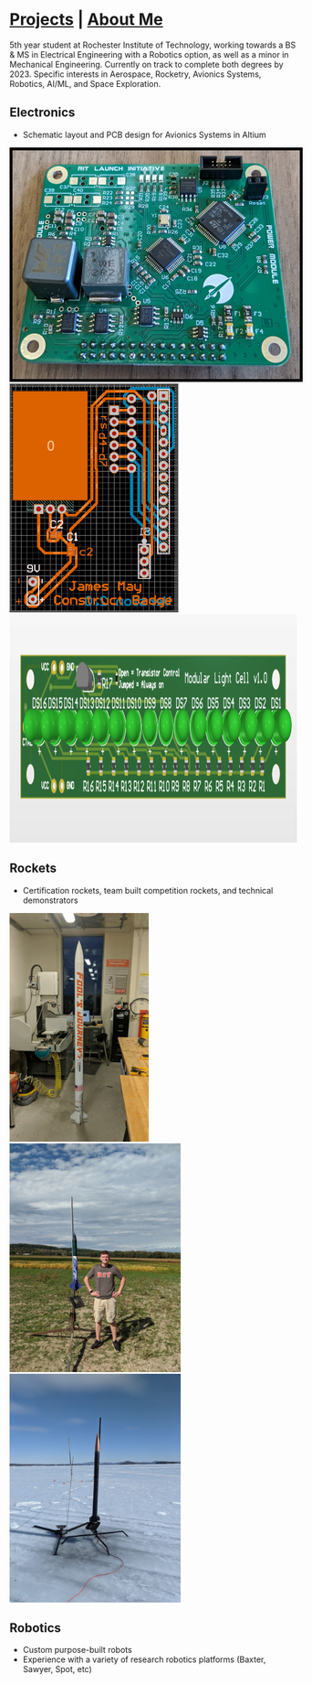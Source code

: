 # [Projects](http://vlarko.com/Projects)  |  [About Me](http://vlarko.com/About%20Me)
5th year student at Rochester Institute of Technology, working towards a BS & MS in Electrical Engineering with a Robotics option, as well as a minor in Mechanical Engineering. Currently on track to complete both degrees by 2023. Specific interests in Aerospace, Rocketry, Avionics Systems, Robotics, AI/ML, and Space Exploration.

## Electronics
- Schematic layout and PCB design for Avionics Systems in Altium

<img src="Photos/power mod real2.jpg" height="400" style="border:5px solid black"> <img src="Photos/ConstructBadge_3.PNG" height="400"> <img src="Photos/mlc altium 3d.png" height="400">

## Rockets
- Certification rockets, team built competition rockets, and technical demonstrators

<img src="Photos/FoolsJourney_1.jpg" height="400">   <img src="Photos/L1_2.jpg" height="400">   <img src="Photos/L2_1.jpg" height="400">

## Robotics
- Custom purpose-built robots
- Experience with a variety of research robotics platforms (Baxter, Sawyer, Spot, etc)
